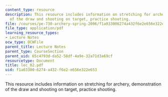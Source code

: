 ```yaml
---
content_type: resource
description: This resource includes information on stretching for archery, demonstration
  of the draw and shooting on target, practice shooting.
file: /courses/pe-730-archery-spring-2006/f1a033006274a432f6e2e656e322e653_lec_02.pdf
file_type: application/pdf
learning_resource_types:
- Lecture Notes
ocw_type: OCWFile
parent_title: Lecture Notes
parent_type: CourseSection
parent_uid: 65c4793d-da52-50df-4a9e-32a71d3a69cf
resourcetype: Document
title: lec_02.pdf
uid: f1a03300-6274-a432-f6e2-e656e322e653
---
```

This resource includes information on stretching for archery, demonstration of the draw and shooting on target, practice shooting.


